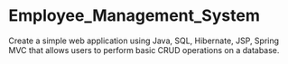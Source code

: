 # Employee_Management_System
Create a simple web application using Java, SQL, Hibernate, JSP, Spring MVC that allows users to perform basic CRUD operations on a database.
